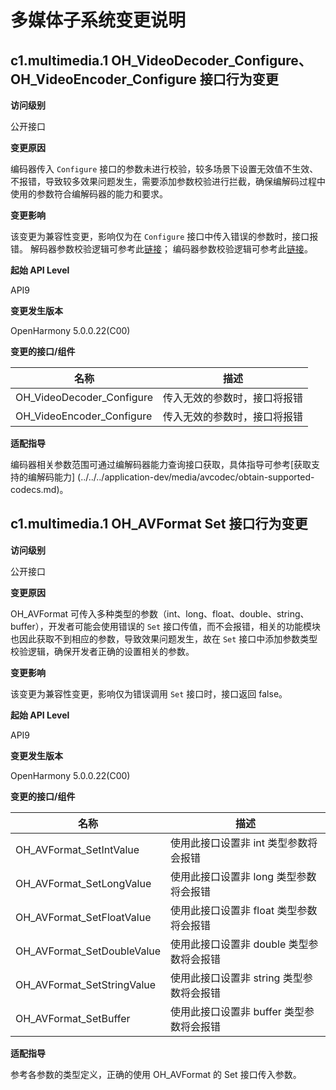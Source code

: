 # 多媒体子系统变更说明

## c1.multimedia.1 OH_VideoDecoder_Configure、OH_VideoEncoder_Configure 接口行为变更

**访问级别**

公开接口

**变更原因**

编码器传入 `Configure` 接口的参数未进行校验，较多场景下设置无效值不生效、不报错，导致较多效果问题发生，需要添加参数校验进行拦截，确保编解码过程中使用的参数符合编解码器的能力和要求。

**变更影响**

该变更为兼容性变更，影响仅为在 `Configure` 接口中传入错误的参数时，接口报错。
解码器参数校验逻辑可参考此[链接](../../../application-dev/reference/apis-avcodec-kit/_video_decoder.md#oh_videodecoder_configure)；
编码器参数校验逻辑可参考此[链接](../../../application-dev/reference/apis-avcodec-kit/_video_encoder.md#oh_videoencoder_configure)。

**起始 API Level**

API9

**变更发生版本**

OpenHarmony 5.0.0.22(C00)

**变更的接口/组件**

| 名称                      | 描述                        |
| ------------------------- | --------------------------- |
| OH_VideoDecoder_Configure | 传入无效的参数时，接口将报错 |
| OH_VideoEncoder_Configure | 传入无效的参数时，接口将报错 |

**适配指导**

编码器相关参数范围可通过编解码器能力查询接口获取，具体指导可参考[获取支持的编解码能力]
(../../../application-dev/media/avcodec/obtain-supported-codecs.md)。

## c1.multimedia.1 OH_AVFormat Set 接口行为变更

**访问级别**

公开接口

**变更原因**

OH_AVFormat 可传入多种类型的参数（int、long、float、double、string、buffer），开发者可能会使用错误的 `Set` 接口传值，而不会报错，相关的功能模块也因此获取不到相应的参数，导致效果问题发生，故在 `Set` 接口中添加参数类型校验逻辑，确保开发者正确的设置相关的参数。

**变更影响**

该变更为兼容性变更，影响仅为错误调用 `Set` 接口时，接口返回 false。

**起始 API Level**

API9

**变更发生版本**

OpenHarmony 5.0.0.22(C00)

**变更的接口/组件**

| 名称                       | 描述                                    |
| -------------------------- | --------------------------------------- |
| OH_AVFormat_SetIntValue    | 使用此接口设置非 int 类型参数将会报错    |
| OH_AVFormat_SetLongValue   | 使用此接口设置非 long 类型参数将会报错   |
| OH_AVFormat_SetFloatValue  | 使用此接口设置非 float 类型参数将会报错  |
| OH_AVFormat_SetDoubleValue | 使用此接口设置非 double 类型参数将会报错 |
| OH_AVFormat_SetStringValue | 使用此接口设置非 string 类型参数将会报错 |
| OH_AVFormat_SetBuffer      | 使用此接口设置非 buffer 类型参数将会报错 |

**适配指导**

参考各参数的类型定义，正确的使用 OH_AVFormat 的 Set 接口传入参数。
